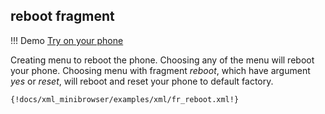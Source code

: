 ## reboot fragment 

!!! Demo
    [Try on your phone](xml/fr_reboot.xml)

Creating menu to reboot the phone.
Choosing any of the menu will reboot your phone.
Choosing menu with fragment *reboot*, which have argument *yes* or *reset*, will reboot and reset your phone to default factory.

```xml
{!docs/xml_minibrowser/examples/xml/fr_reboot.xml!}
```
